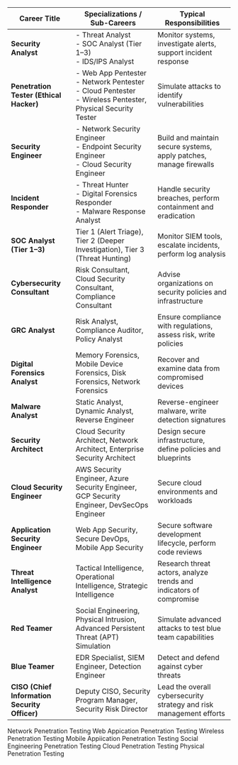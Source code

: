 
| **Career Title**                              | **Specializations / Sub-Careers**                                                                                 | **Typical Responsibilities**                                        |
| --------------------------------------------- | ----------------------------------------------------------------------------------------------------------------- | ------------------------------------------------------------------- |
| **Security Analyst**                          | - Threat Analyst<br>- SOC Analyst (Tier 1–3)<br>- IDS/IPS Analyst                                                 | Monitor systems, investigate alerts, support incident response      |
| **Penetration Tester (Ethical Hacker)**       | - Web App Pentester<br>- Network Pentester<br>- Cloud Pentester<br>- Wireless Pentester, Physical Security Tester | Simulate attacks to identify vulnerabilities                        |
| **Security Engineer**                         | - Network Security Engineer<br>- Endpoint Security Engineer<br>- Cloud Security Engineer                          | Build and maintain secure systems, apply patches, manage firewalls  |
| **Incident Responder**                        | - Threat Hunter<br>- Digital Forensics Responder<br>- Malware Response Analyst                                    | Handle security breaches, perform containment and eradication       |
| **SOC Analyst (Tier 1–3)**                    | Tier 1 (Alert Triage), Tier 2 (Deeper Investigation), Tier 3 (Threat Hunting)                                     | Monitor SIEM tools, escalate incidents, perform log analysis        |
| **Cybersecurity Consultant**                  | Risk Consultant, Cloud Security Consultant, Compliance Consultant                                                 | Advise organizations on security policies and infrastructure        |
| **GRC Analyst**                               | Risk Analyst, Compliance Auditor, Policy Analyst                                                                  | Ensure compliance with regulations, assess risk, write policies     |
| **Digital Forensics Analyst**                 | Memory Forensics, Mobile Device Forensics, Disk Forensics, Network Forensics                                      | Recover and examine data from compromised devices                   |
| **Malware Analyst**                           | Static Analyst, Dynamic Analyst, Reverse Engineer                                                                 | Reverse-engineer malware, write detection signatures                |
| **Security Architect**                        | Cloud Security Architect, Network Architect, Enterprise Security Architect                                        | Design secure infrastructure, define policies and blueprints        |
| **Cloud Security Engineer**                   | AWS Security Engineer, Azure Security Engineer, GCP Security Engineer, DevSecOps Engineer                         | Secure cloud environments and workloads                             |
| **Application Security Engineer**             | Web App Security, Secure DevOps, Mobile App Security                                                              | Secure software development lifecycle, perform code reviews         |
| **Threat Intelligence Analyst**               | Tactical Intelligence, Operational Intelligence, Strategic Intelligence                                           | Research threat actors, analyze trends and indicators of compromise |
| **Red Teamer**                                | Social Engineering, Physical Intrusion, Advanced Persistent Threat (APT) Simulation                               | Simulate advanced attacks to test blue team capabilities            |
| **Blue Teamer**                               | EDR Specialist, SIEM Engineer, Detection Engineer                                                                 | Detect and defend against cyber threats                             |
| **CISO (Chief Information Security Officer)** | Deputy CISO, Security Program Manager, Security Risk Director                                                     | Lead the overall cybersecurity strategy and risk management efforts |

Network Penetration Testing Web Appication Penetration Testing Wireless Penetration Testing Mobile Appiication Penetration Testing Social Engineering Penetration Testing Cloud Penetration Testing Physical Penetration Testing